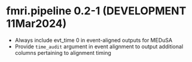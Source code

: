# fmri.pipeline 0.2-1 (DEVELOPMENT 11Mar2024)

* Always include evt_time 0 in event-aligned outputs for MEDuSA
* Provide `time_audit` argument in event alignment to output additional columns pertaining to alignment timing